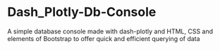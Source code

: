 # Dash_Plotly-Db-Console
A simple database console made with dash-plotly and HTML, CSS and elements of Bootstrap to offer quick and efficient querying of data
